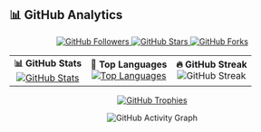 
## 📊 GitHub Analytics
<p align="center">
  <a href="https://github.com/Mostafa-SAID7">
    <img src="https://img.shields.io/github/followers/Mostafa-SAID7?style=social" alt="GitHub Followers" />
  </a>
  <a href="https://github.com/Mostafa-SAID7/your-repo">
    <img src="https://img.shields.io/github/stars/Mostafa-SAID7/your-repo?style=social" alt="GitHub Stars" />
  </a>
  <a href="https://github.com/Mostafa-SAID7/your-repo">
    <img src="https://img.shields.io/github/forks/Mostafa-SAID7/your-repo?style=social" alt="GitHub Forks" />
  </a>
</p>
<div align="center">

<table>
  <tr>
    <td align="center">
      <b>📊 GitHub Stats</b><br>
      <a href="https://github.com/Mostafa-SAID7">
        <img src="https://github-readme-stats.vercel.app/api?username=Mostafa-SAID7&show_icons=true&theme=dark&count_private=true" alt="GitHub Stats" />
      </a>
    </td>
    <td align="center">
      <b>📌 Top Languages</b><br>
      <a href="https://github.com/Mostafa-SAID7">
        <img src="https://github-readme-stats.vercel.app/api/top-langs/?username=Mostafa-SAID7&layout=donut&theme=dark&count_private=true" alt="Top Languages" />
      </a>
    </td>
    <td align="center">
      <b>🔥 GitHub Streak</b><br>
      <img src="https://github-readme-streak-stats.herokuapp.com/?user=Mostafa-SAID7&theme=dark&hide_border=true" alt="GitHub Streak" />
    </td>
  </tr>
</table>


[![GitHub Trophies](https://github-profile-trophy.vercel.app/?username=Mostafa-SAID7&theme=darkhub&margin-w=15&margin-h=15)](https://github.com/ryo-ma/github-profile-trophy)

![GitHub Activity Graph](https://github-readme-activity-graph.vercel.app/graph?username=Mostafa-SAID7&theme=github-compact)

</div>



